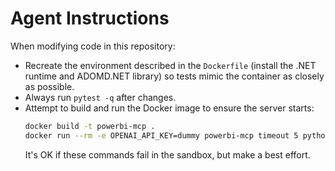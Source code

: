 # Agent Instructions

When modifying code in this repository:

- Recreate the environment described in the `Dockerfile` (install the .NET runtime and ADOMD.NET library) so tests mimic the container as closely as possible.
- Always run `pytest -q` after changes.
- Attempt to build and run the Docker image to ensure the server starts:
  ```bash
  docker build -t powerbi-mcp .
  docker run --rm -e OPENAI_API_KEY=dummy powerbi-mcp timeout 5 python src/server.py
  ```
  It's OK if these commands fail in the sandbox, but make a best effort.
